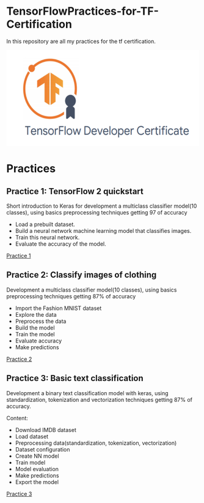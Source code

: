 # TensorFlowPractices-for-TF-Certification
In this repository are all my practices for the tf certification.

<img src="images/tfcertification.png" />

# Practices

## Practice 1: TensorFlow 2 quickstart
Short introduction to Keras for development a multiclass classifier model(10 classes),
using basics preprocessing techniques getting 97 of accuracy 
* Load a prebuilt dataset.
* Build a neural network machine learning model that classifies images.
* Train this neural network.
* Evaluate the accuracy of the model.

[Practice 1](TFpractice1MNIST.py)


## Practice 2: Classify images of clothing
Development a multiclass classifier model(10 classes),
using basics preprocessing techniques getting 87% of accuracy 
* Import the Fashion MNIST dataset
* Explore the data
* Preprocess the data
* Build the model
* Train the model
* Evaluate accuracy 
* Make predictions 

[Practice 2](TFpractice2MNIST.py)


## Practice 3: Basic text classification 
Development a binary text classification model  with keras, using standardization, tokenization and 
vectorization techniques getting 87% of accuracy.

Content:
* Download IMDB dataset
* Load dataset 
* Preprocessing data(standardization, tokenization, vectorization)
* Dataset configuration
* Create NN model
* Train model
* Model evaluation
* Make predictions 
* Export the model

[Practice 3](TFpractice3IMDB.py)